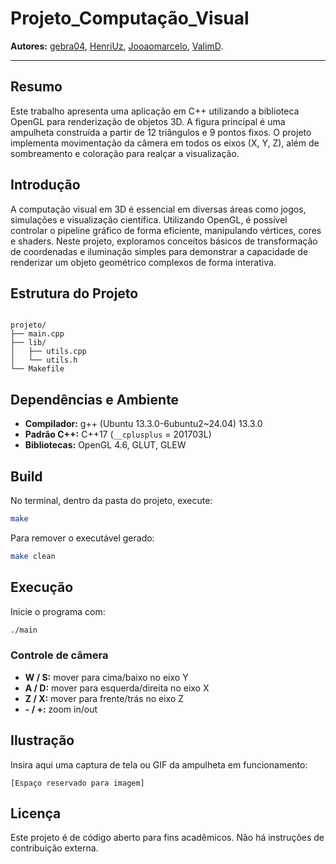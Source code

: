 # Projeto_Computação_Visual

**Autores:** [gebra04](http://github.com/gebra04), [HenriUz](http://github.com/HenriUz), [Jooaomarcelo](http://github.com/Jooaomarcelo), [ValimD](http://github.com/ValimD).

---

## Resumo
Este trabalho apresenta uma aplicação em C++ utilizando a biblioteca OpenGL para renderização de objetos 3D. A figura principal é uma ampulheta construída a partir de 12 triângulos e 9 pontos fixos. O projeto implementa movimentação da câmera em todos os eixos (X, Y, Z), além de sombreamento e coloração para realçar a visualização.

## Introdução
A computação visual em 3D é essencial em diversas áreas como jogos, simulações e visualização científica. Utilizando OpenGL, é possível controlar o pipeline gráfico de forma eficiente, manipulando vértices, cores e shaders. Neste projeto, exploramos conceitos básicos de transformação de coordenadas e iluminação simples para demonstrar a capacidade de renderizar um objeto geométrico complexos de forma interativa.

## Estrutura do Projeto
```

projeto/
├── main.cpp
├── lib/
│   ├── utils.cpp
│   └── utils.h
└── Makefile

````

## Dependências e Ambiente
- **Compilador:** g++ (Ubuntu 13.3.0-6ubuntu2~24.04) 13.3.0  
- **Padrão C++:** C++17 (`__cplusplus` = 201703L)  
- **Bibliotecas:** OpenGL 4.6, GLUT, GLEW  

## Build
No terminal, dentro da pasta do projeto, execute:

```bash
make
````

Para remover o executável gerado:

```bash
make clean
```

## Execução

Inicie o programa com:

```bash
./main
```

### Controle de câmera

* **W / S:** mover para cima/baixo no eixo Y
* **A / D:** mover para esquerda/direita no eixo X
* **Z / X:** mover para frente/trás no eixo Z
* **- / +:** zoom in/out

## Ilustração

Insira aqui uma captura de tela ou GIF da ampulheta em funcionamento:

`[Espaço reservado para imagem]`

## Licença

Este projeto é de código aberto para fins acadêmicos. Não há instruções de contribuição externa.

